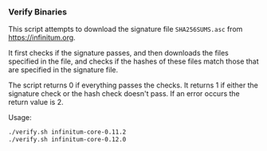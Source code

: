### Verify Binaries
This script attempts to download the signature file `SHA256SUMS.asc` from https://infinitum.org.

It first checks if the signature passes, and then downloads the files specified in the file, and checks if the hashes of these files match those that are specified in the signature file.

The script returns 0 if everything passes the checks. It returns 1 if either the signature check or the hash check doesn't pass. If an error occurs the return value is 2.

Usage:

```sh
./verify.sh infinitum-core-0.11.2
./verify.sh infinitum-core-0.12.0
```
